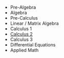 - Pre-Algebra
- Algebra
- Pre-Calculus
- Linear / Matrix Algebra
- Calculus 1
- [Calculus 2](https://github.com/Kinvert/CUDA-Stuff/tree/master/Math/Calculus-2)
- Calculus 3
- Differential Equations
- Applied Math
